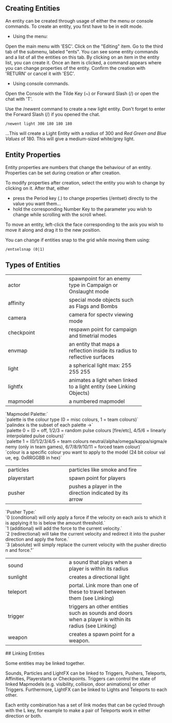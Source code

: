 ## Creating Entities

An entity can be created through usage of either the menu or console commands. To create an entity, you first have to be in edit mode.

-   Using the menu:

Open the main menu with 'ESC'. Click on the "Editing" item. Go to the third tab of the submenu, labeled "ents". You can see some entity commands and a list of all the entities on this tab. By clicking on an item in the entity list, you can create it. Once an item is clicked, a command appears where you can change properties of the entity. Confirm the creation with 'RETURN' or cancel it with 'ESC'.

-   Using console commands.

Open the Console with the Tilde Key (~) or Forward Slash (/) or open the chat with 'T'.

Use the /newent command to create a new light entity. Don't forget to enter the Forward Slash (/) if you opened the chat.

`/newent light 300 180 180 180`

...This will create a Light Entity with a *radius* of 300 and *Red Green and Blue Values* of 180. This will give a medium-sized white/grey light.

## Entity Properties

Entity properties are numbers that change the behaviour of an entity. Properties can be set during creation or after creation.

To modify properties after creation, select the entity you wish to change by clicking on it. After that, either

-   press the Period key (.) to change properties (/entset) directly to the value you want them...
-   hold the corresponding Number Key to the parameter you wish to change while scrolling with the scroll wheel.

To move an entity, left-click the face corresponding to the axis you wish to move it along and drag it to the new position.

You can change if entities snap to the grid while moving them using:

`/entselsnap (0|1)`

## Types of Entities

<table cellspacing="10" style="width:100%">
<tr>
<td width="174">
actor

</td>
<td width="219">
spawnpoint for an enemy type in Campaign or Onslaught mode

</td>
</tr>
<tr>
<td width="174">
affinity

</td>
<td width="219">
special mode objects such as Flags and Bombs

</td>
</tr>
<tr>
<td width="174">
camera

</td>
<td width="219">
camera for spectv viewing mode

</td>
</tr>
<tr>
<td width="174">
checkpoint

</td>
<td width="219">
respawn point for campaign and timetrial modes

</td>
</tr>
<tr>
<td width="174">
envmap

</td>
<td width="219">
an entity that maps a reflection inside its radius to reflective surfaces

</td>
<tr>
<td width="174">
light

</td>
<td width="219">
a spherical light max: 255 255 255

</td>
</tr>
<tr>
<td width="174">
lightfx

</td>
<td width="219">
animates a light when linked to a light entity (see Linking Objects)

</td>
</tr>
<tr>
<td width="174">
mapmodel

</td>
<td width="219">
a numbered mapmodel

</td>
</tr>
</table>
`Mapmodel Palette:`
`palette is the colour type (0 = misc colours, 1 = team colours)`
`palindex is the subset of each palette ->`
`palette 0 = (0 = off, 1/2/3 = random pulse colours [fire/etc], 4/5/6 = linearly interpolated pulse colours)`
`palette 1 = (0/1/2/3/4/5 = team colours neutral/alpha/omega/kappa/sigma/enemy (only in team games), 6/7/8/9/10/11 = forced team colour)`
`colour is a specific colour you want to apply to the model (24 bit colour value, eg. 0xRRGGBB in hex)`

<table>
<tr>
<td width="174">
particles

</td>
<td width="219">
particles like smoke and fire

</td>
<tr>
<td width="174">
playerstart

</td>
<td width="219">
spawn point for players

</td>
</tr>
<tr>
<td width="174">
pusher

</td>
<td width="219">
pushes a player in the direction indicated by its arrow

</td>
</tr>
</table>
`Pusher Type:`
`0 (conditional) will only apply a force if the velocity on each axis to which it is applying it to is below the amount threshold.`
`1 (additional) will add the force to the current velocity.`
`2 (redirectional) will take the current velocity and redirect it into the pusher direction and apply the force.`
`3 (absolute) will simply replace the current velocity with the pusher direction and force."`

<table>
<tr>
<td width="174">
sound

</td>
<td width="219">
a sound that plays when a player is within its radius

</td>
</tr>
<tr>
<td width="174">
sunlight

</td>
<td width="219">
creates a directional light

</td>
</tr>
<tr>
<td width="174">
teleport

</td>
<td width="219">
portal. Link more than one of these to travel between them (see Linking)

</td>
</tr>
<tr>
<td width="174">
trigger

</td>
<td width="219">
triggers an other entities such as sounds and doors when a player is within its radius (see Linking)

</td>
</tr>
<tr>
<td width="174">
weapon

</td>
<td width="219">
creates a spawn point for a weapon.

</td>
</tr>
</table>
## Linking Entities

Some entities may be linked together.

Sounds, Particles and LightFX can be linked to Triggers, Pushers, Teleports, Affinities, Playerstarts or Checkpoints. Triggers can control the state of linked Mapmodels (e.g. visibility, collision, door animations) or other Triggers. Furthermore, LightFX can be linked to Lights and Teleports to each other.

Each entity combination has a set of link modes that can be cycled through with the L key, for example to make a pair of Teleports work in either direction or both.
